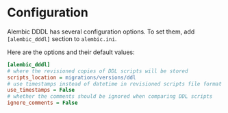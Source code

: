 # Configuration

Alembic DDDL has several configuration options. To set them, add `[alembic_dddl]` section to `alembic.ini`.

Here are the options and their default values:

```ini
[alembic_dddl]
# where the revisioned copies of DDL scripts will be stored
scripts_location = migrations/versions/ddl
# use timestamps instead of datetime in revisioned scripts file format
use_timestamps = False
# whether the comments should be ignored when comparing DDL scripts
ignore_comments = False
```
